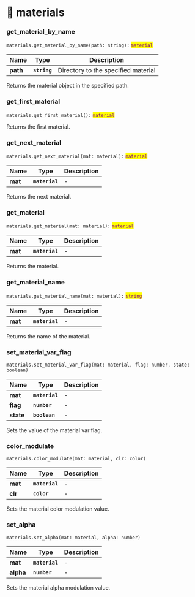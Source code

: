 # 🧱 materials

### get\_material\_by\_name

`materials.get_material_by_name(path: string):` <mark style="color:purple;">`material`</mark>

| Name     | Type         | Description                         |
| -------- | ------------ | ----------------------------------- |
| **path** | **`string`** | Directory to the specified material |

Returns the material object in the specified path.

### get\_first\_material

`materials.get_first_material():` <mark style="color:purple;">`material`</mark>

Returns the first material.

### get\_next\_material

`materials.get_next_material(mat: material):` <mark style="color:purple;">`material`</mark>

| Name    | Type           | Description |
| ------- | -------------- | ----------- |
| **mat** | **`material`** | -           |

Returns the next material.

### get\_material

`materials.get_material(mat: material):` <mark style="color:purple;">`material`</mark>

| Name    | Type           | Description |
| ------- | -------------- | ----------- |
| **mat** | **`material`** | -           |

Returns the material.

### get\_material\_name

`materials.get_material_name(mat: material):` <mark style="color:purple;">`string`</mark>

| Name    | Type           | Description |
| ------- | -------------- | ----------- |
| **mat** | **`material`** | -           |

Returns the name of the material.

### set\_material\_var\_flag

`materials.set_material_var_flag(mat: material, flag: number, state: boolean)`

| Name      | Type           | Description |
| --------- | -------------- | ----------- |
| **mat**   | **`material`** | -           |
| **flag**  | **`number`**   | -           |
| **state** | **`boolean`**  | -           |

Sets the value of the material var flag.

### color\_modulate

`materials.color_modulate(mat: material, clr: color)`

| Name    | Type           | Description |
| ------- | -------------- | ----------- |
| **mat** | **`material`** | -           |
| **clr** | **`color`**    | -           |

&#x20;Sets the material color modulation value.

### set\_alpha

`materials.set_alpha(mat: material, alpha: number)`

| Name      | Type           | Description |
| --------- | -------------- | ----------- |
| **mat**   | **`material`** | -           |
| **alpha** | **`number`**   | -           |

Sets the material alpha modulation value.
